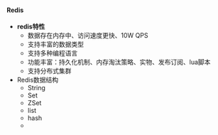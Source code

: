 #### Redis

- **redis特性**
  - 数据存在内存中、访问速度更快、10W QPS
  - 支持丰富的数据类型
  - 支持多种编程语言
  - 功能丰富：持久化机制、内存淘汰策略、实物、发布订阅、lua脚本
  - 支持分布式集群
- Redis数据结构
  - String
  - Set
  - ZSet
  - list
  - hash
  - 
